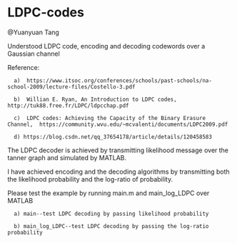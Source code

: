 # LDPC-codes

@Yuanyuan Tang

Understood LDPC code, encoding and decoding codewords over a Gaussian channel

Reference: 
        
      a)  https://www.itsoc.org/conferences/schools/past-schools/na-school-2009/lecture-files/Costello-3.pdf
       
      b)  Willian E. Ryan, An Introduction to LDPC codes,  http://tuk88.free.fr/LDPC/ldpcchap.pdf
       
      c)  LDPC codes: Achieving the Capacity of the Binary Erasure Channel,  https://community.wvu.edu/~mcvalenti/documents/LDPC2009.pdf

      d) https://blog.csdn.net/qq_37654178/article/details/120458583
       
       
The LDPC decoder is achieved by transmitting likelihood message over the tanner graph and simulated by MATLAB. 


I have achieved encoding and the decoding algorithms by transmitting both the likelihood probability and the log-ratio of probability. 


Please test the example by running main.m and main_log_LDPC over MATLAB
   
      a) main--test LDPC decoding by passing likelihood probability
   
      b) main_log_LDPC--test LDPC decoding by passing the log-ratio probability


